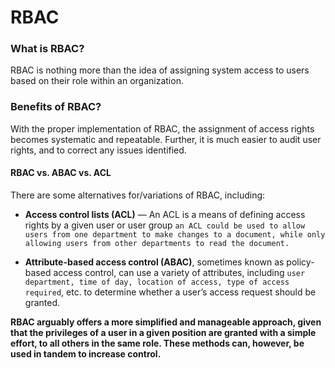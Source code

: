 # RBAC

### What is RBAC?
RBAC is nothing more than the idea of assigning system access to users based on their role within an organization.


### Benefits of RBAC?
With the proper implementation of RBAC, the assignment of access rights becomes systematic and repeatable. Further, it is much easier to audit user rights, and to correct any issues identified.

#### RBAC vs. ABAC vs. ACL
There are some alternatives for/variations of RBAC, including:

- **Access control lists (ACL)** — An ACL is a means of defining access rights by a given user or user group
`an ACL could be used to allow users from one department to make changes to a document, while only allowing users from other departments to read the document.`

- **Attribute-based access control (ABAC)**, sometimes known as policy-based access control, can use a variety of attributes, including `user department, time of day, location of access, type of access required`, etc. to determine whether a user’s access request should be granted.

 **RBAC arguably offers a more simplified and manageable approach, given that the privileges of a user in a given position are granted with a simple effort, to all others in the same role.  These methods can, however, be used in tandem to increase control.**
